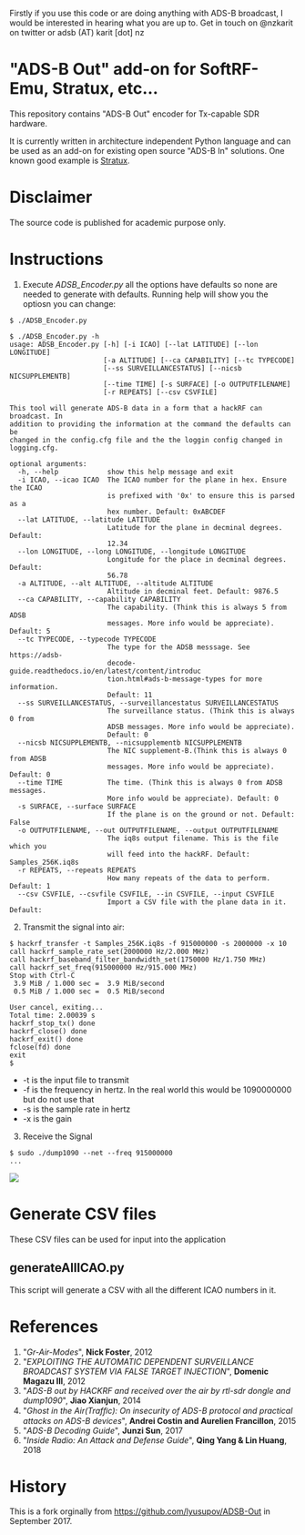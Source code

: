 Firstly if you use this code or are doing anything with ADS-B broadcast, I would be interested in hearing what you are up to. Get in touch on @nzkarit on twitter or adsb (AT) karit [dot] nz

# "ADS-B Out" add-on for SoftRF-Emu, Stratux, etc...

This repository contains "ADS-B Out" encoder for Tx-capable SDR hardware.

It is currently written in architecture independent Python language and can be used as an add-on for existing
open source "ADS-B In" solutions. One known good example is [Stratux](https://github.com/cyoung/stratux).

# Disclaimer
The source code is published for academic purpose only.

# Instructions
1. Execute *ADSB_Encoder.py* all the options have defaults so none are needed to generate with defaults. Running help will show you the optiosn you can change:
```
$ ./ADSB_Encoder.py

$ ./ADSB_Encoder.py -h
usage: ADSB_Encoder.py [-h] [-i ICAO] [--lat LATITUDE] [--lon LONGITUDE]
                       [-a ALTITUDE] [--ca CAPABILITY] [--tc TYPECODE]
                       [--ss SURVEILLANCESTATUS] [--nicsb NICSUPPLEMENTB]
                       [--time TIME] [-s SURFACE] [-o OUTPUTFILENAME]
                       [-r REPEATS] [--csv CSVFILE]

This tool will generate ADS-B data in a form that a hackRF can broadcast. In
addition to providing the information at the command the defaults can be
changed in the config.cfg file and the the loggin config changed in
logging.cfg.

optional arguments:
  -h, --help            show this help message and exit
  -i ICAO, --icao ICAO  The ICAO number for the plane in hex. Ensure the ICAO
                        is prefixed with '0x' to ensure this is parsed as a
                        hex number. Default: 0xABCDEF
  --lat LATITUDE, --latitude LATITUDE
                        Latitude for the plane in decminal degrees. Default:
                        12.34
  --lon LONGITUDE, --long LONGITUDE, --longitude LONGITUDE
                        Longitude for the place in decminal degrees. Default:
                        56.78
  -a ALTITUDE, --alt ALTITUDE, --altitude ALTITUDE
                        Altitude in decminal feet. Default: 9876.5
  --ca CAPABILITY, --capability CAPABILITY
                        The capability. (Think this is always 5 from ADSB
                        messages. More info would be appreciate). Default: 5
  --tc TYPECODE, --typecode TYPECODE
                        The type for the ADSB messsage. See https://adsb-
                        decode-guide.readthedocs.io/en/latest/content/introduc
                        tion.html#ads-b-message-types for more information.
                        Default: 11
  --ss SURVEILLANCESTATUS, --surveillancestatus SURVEILLANCESTATUS
                        The surveillance status. (Think this is always 0 from
                        ADSB messages. More info would be appreciate).
                        Default: 0
  --nicsb NICSUPPLEMENTB, --nicsupplementb NICSUPPLEMENTB
                        The NIC supplement-B.(Think this is always 0 from ADSB
                        messages. More info would be appreciate). Default: 0
  --time TIME           The time. (Think this is always 0 from ADSB messages.
                        More info would be appreciate). Default: 0
  -s SURFACE, --surface SURFACE
                        If the plane is on the ground or not. Default: False
  -o OUTPUTFILENAME, --out OUTPUTFILENAME, --output OUTPUTFILENAME
                        The iq8s output filename. This is the file which you
                        will feed into the hackRF. Default: Samples_256K.iq8s
  -r REPEATS, --repeats REPEATS
                        How many repeats of the data to perform. Default: 1
  --csv CSVFILE, --csvfile CSVFILE, --in CSVFILE, --input CSVFILE
                        Import a CSV file with the plane data in it. Default:

```
2. Transmit the signal into air:
```
$ hackrf_transfer -t Samples_256K.iq8s -f 915000000 -s 2000000 -x 10
call hackrf_sample_rate_set(2000000 Hz/2.000 MHz)
call hackrf_baseband_filter_bandwidth_set(1750000 Hz/1.750 MHz)
call hackrf_set_freq(915000000 Hz/915.000 MHz)
Stop with Ctrl-C
 3.9 MiB / 1.000 sec =  3.9 MiB/second
 0.5 MiB / 1.000 sec =  0.5 MiB/second

User cancel, exiting...
Total time: 2.00039 s
hackrf_stop_tx() done
hackrf_close() done
hackrf_exit() done
fclose(fd) done
exit
$
```
 * -t is the input file to transmit
 * -f is the frequency in hertz. In the real world this would be 1090000000 but do not use that
 * -s is the sample rate in hertz
 * -x is the gain
3. Receive the Signal
```
$ sudo ./dump1090 --net --freq 915000000
...
```
![](https://github.com/lyusupov/ADSB-Out/raw/master/documents/images/dump1090.JPG)

# Generate CSV files
These CSV files can be used for input into the application
## generateAllICAO.py
This script will generate a CSV with all the different ICAO numbers in it.

# References
1. "*Gr-Air-Modes*", **Nick Foster**, 2012
1. "*EXPLOITING THE AUTOMATIC DEPENDENT SURVEILLANCE BROADCAST SYSTEM VIA FALSE TARGET INJECTION*", **Domenic Magazu III**, 2012
1. "*ADS-B out by HACKRF and received over the air by rtl-sdr dongle and dump1090*", **Jiao Xianjun**, 2014
1. "*Ghost in the Air(Trafﬁc): On insecurity of ADS-B protocol and practical attacks on ADS-B devices*", **Andrei Costin and Aurelien Francillon**, 2015
1. "*ADS-B Decoding Guide*", **Junzi Sun**, 2017
1. "*Inside Radio: An Attack and Defense Guide*", **Qing Yang & Lin Huang**, 2018

# History
This is a fork orginally from https://github.com/lyusupov/ADSB-Out in September 2017. 

